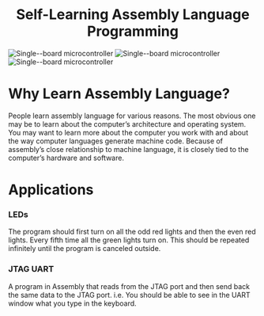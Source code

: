 <h1 align="center">Self-Learning Assembly Language Programming</h1>

![Single--board microcontroller](https://img.shields.io/badge/Single--board%20computer-Arduino%20Uno-blue)  ![Single--board microcontroller](https://img.shields.io/badge/Web--based%20simulator%20-Nios%20II%20-blue)  ![Single--board microcontroller](https://img.shields.io/badge/Applications-3-blue) 

# Why Learn Assembly Language?
People learn assembly language for various reasons. The most obvious one may be to learn about the computer’s architecture and operating system. You may want to learn more about the computer you work with and about the way computer languages generate machine code. Because of assembly’s close relationship to machine language, it is closely tied to the computer’s hardware and software.

# Applications

### LEDs
The program should first turn on all the odd red lights and then the even red lights. 
Every fifth time all the green lights turn on. This should be repeated 
infinitely until the program is canceled outside. 

### JTAG UART
A program in Assembly that reads from the JTAG port
and then send back the same data to the JTAG port. i.e. You should be able to see in the UART window what
you type in the keyboard.
